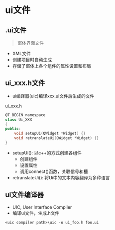 # ui文件

## .ui文件

> 窗体界面文件

- XML文件
- 创建项目时自动生成
- 存储了窗体上各个组件的属性设置和布局

## ui_xxx.h文件


- ui编译器(uic)编译xxx.ui文件后生成的文件

ui_xxx.h
```c++
QT_BEGIN_namespace
class Ui_XXX
{
public:
    void setupUi(QWidget *Widget) {}
    void retranslateUi(QWidget *Widget) {}
}
```

- setupUi(): 以c++的方式创建各组件
  - 创建组件
  - 设置属性
  - 调用connect()函数，关联信号和槽
- retranslateUi(): 将Ui中的文本内容翻译为多种语言


## ui文件编译器

- UIC, User Interface Compiler
- 编译ui文件，生成.h文件

```shell
<uic compiler path>\uic -o ui_foo.h foo.ui
```
